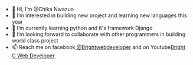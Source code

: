 - 👋 Hi, I’m @Chika Nwazuo
- 👀 I’m interested in building new project  and learning new languages this year
- 🌱 I’m currently learning python and it's framework Django
- 💞️ I’m looking forward to collaborate with other programmers in building world class project
- 📫 Reach me on facebook<a href="https://web.facebook.com/Brightwebdeveloper"> @Brightwebdeveloper</a> and on Youtube<a href="https://www.youtube.com/channel/UCfyW4G1rAZdxfRggYWGbHvg">Bright C Web Developer</a>

<!---
Bright11/Bright11 is a ✨ special ✨ repository because its `README.md` (this file) appears on your GitHub profile.
You can click the Preview link to take a look at your changes.
--->

